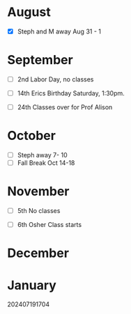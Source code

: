 
# August 
- [x] Steph and M away Aug 31 - 1

# September
- [ ] 2nd Labor Day, no classes
* [ ]  14th Erics Birthday Saturday,  1:30pm.
- [ ] 24th Classes over for Prof Alison
# October
- [ ] Steph away 7- 10 
- [ ] Fall Break Oct 14-18

# November
- [ ] 5th No classes
- [ ] 6th Osher Class starts


# December


# January 








202407191704
